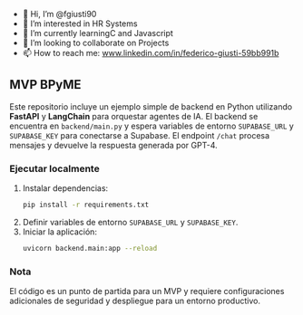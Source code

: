 - 👋 Hi, I’m @fgiusti90
- 👀 I’m interested in HR Systems
- 🌱 I’m currently learningC and Javascript
- 💞️ I’m looking to collaborate on Projects
- 📫 How to reach me: www.linkedin.com/in/federico-giusti-59bb991b

<!---
fgiusti90/fgiusti90 is a ✨ special ✨ repository because its `README.md` (this file) appears on your GitHub profile.
You can click the Preview link to take a look at your changes.
--->

## MVP BPyME

Este repositorio incluye un ejemplo simple de backend en Python utilizando **FastAPI** y **LangChain** para orquestar agentes de IA. El backend se encuentra en `backend/main.py` y espera variables de entorno `SUPABASE_URL` y `SUPABASE_KEY` para conectarse a Supabase. El endpoint `/chat` procesa mensajes y devuelve la respuesta generada por GPT-4.

### Ejecutar localmente

1. Instalar dependencias:
   ```bash
   pip install -r requirements.txt
   ```
2. Definir variables de entorno `SUPABASE_URL` y `SUPABASE_KEY`.
3. Iniciar la aplicación:
   ```bash
   uvicorn backend.main:app --reload
   ```

### Nota

El código es un punto de partida para un MVP y requiere configuraciones adicionales de seguridad y despliegue para un entorno productivo.
